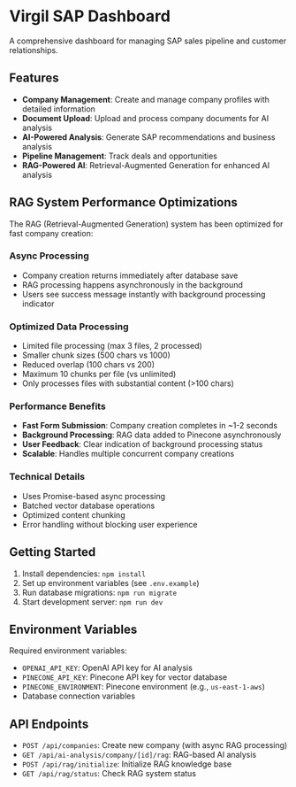# Virgil SAP Dashboard

A comprehensive dashboard for managing SAP sales pipeline and customer relationships.

## Features

- **Company Management**: Create and manage company profiles with detailed information
- **Document Upload**: Upload and process company documents for AI analysis
- **AI-Powered Analysis**: Generate SAP recommendations and business analysis
- **Pipeline Management**: Track deals and opportunities
- **RAG-Powered AI**: Retrieval-Augmented Generation for enhanced AI analysis

## RAG System Performance Optimizations

The RAG (Retrieval-Augmented Generation) system has been optimized for fast company creation:

### Async Processing

- Company creation returns immediately after database save
- RAG processing happens asynchronously in the background
- Users see success message instantly with background processing indicator

### Optimized Data Processing

- Limited file processing (max 3 files, 2 processed)
- Smaller chunk sizes (500 chars vs 1000)
- Reduced overlap (100 chars vs 200)
- Maximum 10 chunks per file (vs unlimited)
- Only processes files with substantial content (>100 chars)

### Performance Benefits

- **Fast Form Submission**: Company creation completes in ~1-2 seconds
- **Background Processing**: RAG data added to Pinecone asynchronously
- **User Feedback**: Clear indication of background processing status
- **Scalable**: Handles multiple concurrent company creations

### Technical Details

- Uses Promise-based async processing
- Batched vector database operations
- Optimized content chunking
- Error handling without blocking user experience

## Getting Started

1. Install dependencies: `npm install`
2. Set up environment variables (see `.env.example`)
3. Run database migrations: `npm run migrate`
4. Start development server: `npm run dev`

## Environment Variables

Required environment variables:

- `OPENAI_API_KEY`: OpenAI API key for AI analysis
- `PINECONE_API_KEY`: Pinecone API key for vector database
- `PINECONE_ENVIRONMENT`: Pinecone environment (e.g., `us-east-1-aws`)
- Database connection variables

## API Endpoints

- `POST /api/companies`: Create new company (with async RAG processing)
- `GET /api/ai-analysis/company/[id]/rag`: RAG-based AI analysis
- `POST /api/rag/initialize`: Initialize RAG knowledge base
- `GET /api/rag/status`: Check RAG system status
